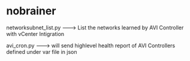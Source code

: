 # nobrainer

networksubnet_list.py ---> List the networks learned by AVI Controller with vCenter Intigration

avi_cron.py ---> will send highlevel health report of AVI Controllers defined under var file in json
